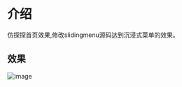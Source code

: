 # 介绍
  仿探探首页效果,修改slidingmenu源码达到沉浸式菜单的效果。
  
## 效果
![image](https://github.com/dalong982242260/FangTantan/blob/master/gif/tantan.gif?raw=true)
